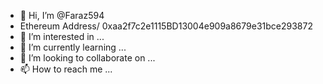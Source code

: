 - 👋 Hi, I’m @Faraz594
- Ethereum Address/ 0xaa2f7c2e1115BD13004e909a8679e31bce293872
- 👀 I’m interested in ...
- 🌱 I’m currently learning ...
- 💞️ I’m looking to collaborate on ...
- 📫 How to reach me ...

<!---
Faraz594/Faraz594 is a ✨ special ✨ repository because its `README.md` (this file) appears on your GitHub profile.
You can click the Preview link to take a look at your changes.
--->
